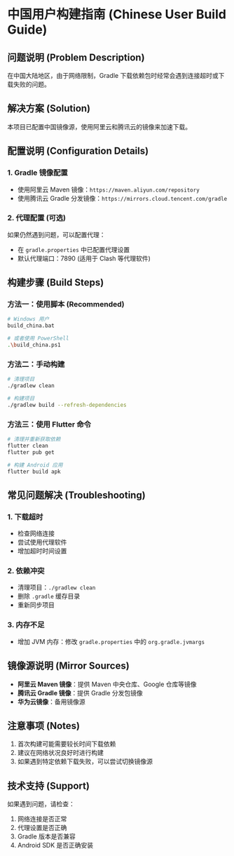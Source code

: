 # 中国用户构建指南 (Chinese User Build Guide)

## 问题说明 (Problem Description)
在中国大陆地区，由于网络限制，Gradle 下载依赖包时经常会遇到连接超时或下载失败的问题。

## 解决方案 (Solution)
本项目已配置中国镜像源，使用阿里云和腾讯云的镜像来加速下载。

## 配置说明 (Configuration Details)

### 1. Gradle 镜像配置
- 使用阿里云 Maven 镜像：`https://maven.aliyun.com/repository`
- 使用腾讯云 Gradle 分发镜像：`https://mirrors.cloud.tencent.com/gradle`

### 2. 代理配置 (可选)
如果仍然遇到问题，可以配置代理：
- 在 `gradle.properties` 中已配置代理设置
- 默认代理端口：7890 (适用于 Clash 等代理软件)

## 构建步骤 (Build Steps)

### 方法一：使用脚本 (Recommended)
```bash
# Windows 用户
build_china.bat

# 或者使用 PowerShell
.\build_china.ps1
```

### 方法二：手动构建
```bash
# 清理项目
./gradlew clean

# 构建项目
./gradlew build --refresh-dependencies
```

### 方法三：使用 Flutter 命令
```bash
# 清理并重新获取依赖
flutter clean
flutter pub get

# 构建 Android 应用
flutter build apk
```

## 常见问题解决 (Troubleshooting)

### 1. 下载超时
- 检查网络连接
- 尝试使用代理软件
- 增加超时时间设置

### 2. 依赖冲突
- 清理项目：`./gradlew clean`
- 删除 `.gradle` 缓存目录
- 重新同步项目

### 3. 内存不足
- 增加 JVM 内存：修改 `gradle.properties` 中的 `org.gradle.jvmargs`

## 镜像源说明 (Mirror Sources)
- **阿里云 Maven 镜像**：提供 Maven 中央仓库、Google 仓库等镜像
- **腾讯云 Gradle 镜像**：提供 Gradle 分发包镜像
- **华为云镜像**：备用镜像源

## 注意事项 (Notes)
1. 首次构建可能需要较长时间下载依赖
2. 建议在网络状况良好时进行构建
3. 如果遇到特定依赖下载失败，可以尝试切换镜像源

## 技术支持 (Support)
如果遇到问题，请检查：
1. 网络连接是否正常
2. 代理设置是否正确
3. Gradle 版本是否兼容
4. Android SDK 是否正确安装
